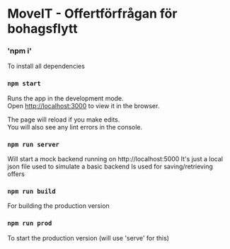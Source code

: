 # MoveIT - Offertförfrågan för bohagsflytt

### 'npm i'

To install all dependencies

### `npm start`

Runs the app in the development mode.\
Open [http://localhost:3000](http://localhost:3000) to view it in the browser.

The page will reload if you make edits.\
You will also see any lint errors in the console.

### `npm run server`

Will start a mock backend running on http://localhost:5000
It's just a local json file used to simulate a basic backend
Is used for saving/retrieving offers

### `npm run build`

For building the production version

### `npm run prod`

To start the production version (will use 'serve' for this)
